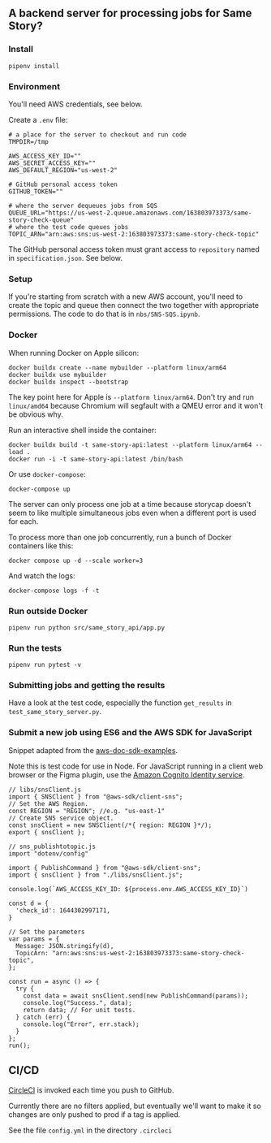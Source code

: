 ## A backend server for processing jobs for Same Story?

### Install

`pipenv install`

### Environment

You'll need AWS credentials, see below.

Create a `.env` file:
```
# a place for the server to checkout and run code
TMPDIR=/tmp

AWS_ACCESS_KEY_ID=""
AWS_SECRET_ACCESS_KEY=""
AWS_DEFAULT_REGION="us-west-2"

# GitHub personal access token
GITHUB_TOKEN=""

# where the server dequeues jobs from SQS
QUEUE_URL="https://us-west-2.queue.amazonaws.com/163803973373/same-story-check-queue"
# where the test code queues jobs 
TOPIC_ARN="arn:aws:sns:us-west-2:163803973373:same-story-check-topic"
```

The GitHub personal access token must grant access to `repository` named in
`specification.json`. See below.

### Setup

If you're starting from scratch with a new AWS account, you'll need to create
the topic and queue then connect the two together with appropriate permissions.
The code to do that is in `nbs/SNS-SQS.ipynb`.

### Docker

When running Docker on Apple silicon:

```
docker buildx create --name mybuilder --platform linux/arm64
docker buildx use mybuilder
docker buildx inspect --bootstrap
```

The key point here for Apple is `--platform linux/arm64`. Don't try and run
`linux/amd64` because Chromium will segfault with a QMEU error and it won't be
obvious why.

Run an interactive shell inside the container:

```
docker buildx build -t same-story-api:latest --platform linux/arm64 --load .
docker run -i -t same-story-api:latest /bin/bash
```

Or use `docker-compose`:

`docker-compose up`

The server can only process one job at a time because storycap doesn't seem to
like multiple simultaneous jobs even when a different port is used for each.

To process more than one job concurrently, run a bunch of Docker containers like
this:

```
docker compose up -d --scale worker=3
```

And watch the logs:

```
docker-compose logs -f -t
```

### Run outside Docker

```
pipenv run python src/same_story_api/app.py
```

### Run the tests

```
pipenv run pytest -v 
```

### Submitting jobs and getting the results

Have a look at the test code, especially the function `get_results` in `test_same_story_server.py`.

### Submit a new job using ES6 and the AWS SDK for JavaScript

Snippet adapted from the
[aws-doc-sdk-examples](https://github.com/awsdocs/aws-doc-sdk-examples/blob/main/javascript/example_code/sns/sns_publishtotopic.js).

Note this is test code for use in Node. For JavaScript running in a client web
browser or the Figma plugin, use the [Amazon Cognito Identity
service](https://docs.aws.amazon.com/AWSJavaScriptSDK/latest/AWS/CognitoIdentityCredentials.html).

```
// libs/snsClient.js
import { SNSClient } from "@aws-sdk/client-sns";
// Set the AWS Region.
const REGION = "REGION"; //e.g. "us-east-1"
// Create SNS service object.
const snsClient = new SNSClient(/*{ region: REGION }*/);
export { snsClient };
```

```
// sns_publishtotopic.js
import "dotenv/config"

import { PublishCommand } from "@aws-sdk/client-sns";
import { snsClient } from "./libs/snsClient.js";

console.log(`AWS_ACCESS_KEY_ID: ${process.env.AWS_ACCESS_KEY_ID}`)

const d = {
  'check_id': 1644302997171,
}

// Set the parameters
var params = {
  Message: JSON.stringify(d),
  TopicArn: "arn:aws:sns:us-west-2:163803973373:same-story-check-topic",
};

const run = async () => {
  try {
    const data = await snsClient.send(new PublishCommand(params));
    console.log("Success.", data);
    return data; // For unit tests.
  } catch (err) {
    console.log("Error", err.stack);
  }
};
run();
```

## CI/CD

[CircleCI](https://app.circleci.com/pipelines/github/engi-network/same-story-api) is invoked each time you push to GitHub.

Currently there are no filters applied, but eventually we'll want to make it so
changes are only pushed to prod if a tag is applied.

See the file `config.yml` in the directory `.circleci`
